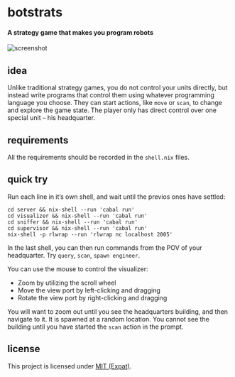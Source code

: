 # botstrats

#### A strategy game that makes you program robots

![screenshot][1]

[1]: http://i.imgur.com/oyEWW4m.png

## idea

Unlike traditional strategy games, you do not control your units directly, but
instead write programs that control them using whatever programming language you
choose. They can start actions, like `move` or `scan`, to change and explore the
game state. The player only has direct control over one special unit – his
headquarter.

## requirements

All the requirements should be recorded in the `shell.nix` files.

## quick try

Run each line in it’s own shell, and wait until the previos ones have settled:

```
cd server && nix-shell --run 'cabal run'
cd visualizer && nix-shell --run 'cabal run'
cd sniffer && nix-shell --run 'cabal run'
cd supervisor && nix-shell --run 'cabal run'
nix-shell -p rlwrap --run 'rlwrap nc localhost 2005'
```

In the last shell, you can then run commands from the POV of your headquarter.
Try `query`, `scan`, `spawn engineer`.

You can use the mouse to control the visualizer:

* Zoom by utilizing the scroll wheel
* Move the view port by left-clicking and dragging
* Rotate the view port by right-clicking and dragging

You will want to zoom out until you see the headquarters building, and then
navigate to it. It is spawned at a random location. You cannot see the building
until you have started the `scan` action in the prompt.

## license

This project is licensed under [MIT (Expat)][license].

[license]: https://github.com/shak-mar/botstrats/blob/master/LICENSE
